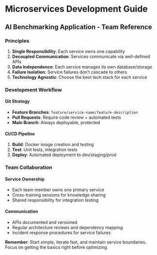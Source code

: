 # Microservices Development Guide

## AI Benchmarking Application - Team Reference

### Principles

1. **Single Responsibility**: Each service owns one capability
1. **Decoupled Communication**: Services communicate via well-defined APIs
1. **Data Independence**: Each service manages its own database/storage
1. **Failure Isolation**: Service failures don’t cascade to others
1. **Technology Agnostic**: Choose the best tech stack for each service

### Development Workflow

#### Git Strategy

- **Feature Branches**: `feature/service-name/feature-description`
- **Pull Requests**: Require code review + automated tests
- **Main Branch**: Always deployable, protected

#### CI/CD Pipeline

1. **Build**: Docker image creation and testing
1. **Test**: Unit tests, integration tests
1. **Deploy**: Automated deployment to dev/staging/prod

### Team Collaboration

#### Service Ownership

- Each team member owns one primary service
- Cross-training sessions for knowledge sharing
- Shared responsibility for integration testing

#### Communication

- APIs documented and versioned
- Regular architecture reviews and dependency mapping
- Incident response procedures for service failures

**Remember**: Start simple, iterate fast, and maintain service boundaries. Focus on getting the basics right before optimizing.
